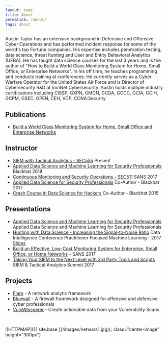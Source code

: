 ```yaml
---
layout: page
title: About
permalink: /about/
tags: about
---
```


Austin Taylor has an extensive background in Defensive and Offensive Cyber Operations and has performed incident response for some of the world's top Fortune companies. His expertise includes penetration testing, data science, threat hunting and User and Entity Behavioral Analytics (UEBA). He has taught data science courses for the last 3 years and is the author of "How to Build a World Class Monitoring System for Home, Small Office, or Enterprise Networks". In his off time, he teaches programming and conducts training at conferences. He currently serves as a Cyber Warfare Operator for the United States Air Force and is Director of Cybersecurity R&D at IronNet Cybersecurity. Austin holds multiple industry certifications including CISSP, GXPN, GMON, GCDA, GCCC, GCIA, GCIH, GCPM, GSEC, GPEN, CEH, VCP, CCNA:Security

Publications
------------
* [Build a World Class Monitoring System for Home, Small Office and Enterprise Networks](https://www.sans.org/reading-room/whitepapers/detection/continuous-monitoring-build-world-class-monitoring-system-enterprise-small-office-home-37477)

Instructor
----------
* [SIEM with Tactical Analytics - SEC555](https://www.sans.org/instructors/austin-taylor) Present
* [Applied Data Science and Machine Learning for Security Professionals](https://www.blackhat.com/us-18/training/schedule/#applied-data-science-and-machine-learning-for-cyber-security-9730) Blackhat 2018
* [Continuous Monitoring and Security Operations - SEC511](https://www.sans.org/mentor/class/sec511-columbia-12sep2017-austin-taylor) SANS 2017
* [Applied Data Science for Security Professionals](https://www.blackhat.com/us-17/training/applied-data-science-for-security-professionals.html) Co-Author - Blackhat 2017
* [Crash Course in Data Science for Hackers](https://www.blackhat.com/us-15/training/crash-course-in-data-science-for-hackers.html) Co-Author - Blackhat 2015

Presentations
-------------
* [Applied Data Science and Machine Learning for Security Professionals](https://www.sans.org/cyber-security-summit/archives/file/summit-archive-1544053248.pdf) Applied Data Science and Machine Learning for Security Professionals
* [Hunting with Data Science - Increasing the Signal-to-Noise Ratio](http://www.data-intelligence.ai/presentations/27) Data Intelligence Conference Practitioner Focused Machine Learning - 2017 [Slides](https://www.slideshare.net/AustinTaylor8/threat-hunting-with-data-science)
* [Build an Effective, Low-Cost Monitoring System for Enterprise, Small Office, or Home Networks](https://www.sans.org/event/columbia-2017/bonus-sessions/12850) - SANS 2017
* [Taking Your SIEM to the Next Level with 3rd Party Tools and Scripts](https://www.sans.org/event/siem-tactical-analytics-summit-2017) SIEM & Tactical Analytics Summit 2017

Projects
--------
* [Flare](https://github.com/austin-taylor/flare) - A network analytic framework
* [Bluewall](https://github.com/austin-taylor/bluewall) - A firewall framework designed for offensive and defensive cyber professionals
* [VulnWhisperer](https://github.com/austin-taylor/VulnWhisperer) - Create actionable data from your Vulnerability Scans

<br>

![HTTPMAP]({{ site.base }}/images/netwars1.jpg){: class="center-image" height="300px"}
<br>